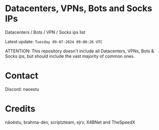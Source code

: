 # Datacenters, VPNs, Bots and Socks IPs
 
Datacenters / Bots / VPN / Socks ips list

Latest update: `Tuesday 09-07-2024 09:00:26 UTC` 

ATTENTION: This repository doesn't include all Datacenters, VPNs, Bots & Socks ips, 
but should include the vast majority of common ones.

# Contact
Discord: naoestu

# Credits
nãoéstu, brahma-dev, scriptzteam, ejrv, X4BNet and TheSpeedX
